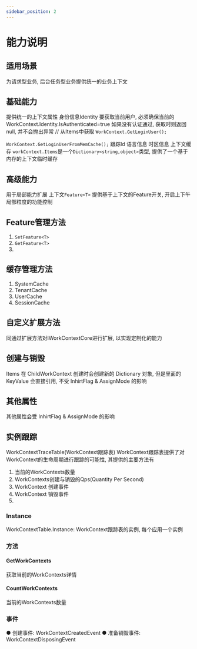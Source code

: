 ```yaml
---
sidebar_position: 2
---
```


# 能力说明

## 适用场景
为请求型业务, 后台任务型业务提供统一的业务上下文

## 基础能力
提供统一的上下文属性
身份信息Identity
要获取当前用户, 必须确保当前的WorkContext.Identity.IsAuthenticated=true
如果没有认证通过, 获取时则返回 null, 并不会抛出异常
// 从Items中获取
`WorkContext.GetLoginUser();`

`WorkContext.GetLoginUserFromMemCache();`
跟踪Id
语言信息
时区信息
上下文缓存
`workContext.Items`是一个`Dictionary<string,object>`类型, 提供了一个基于内存的上下文临时缓存

## 高级能力
用于局部能力扩展
上下文`Feature<T>`
提供基于上下文的Feature开关, 开启上下午局部粒度的功能控制

## Feature管理方法
1. `SetFeature<T>`
2. `GetFeature<T>`
3. 
## 缓存管理方法
1. SystemCache
2. TenantCache
3. UserCache
4. SessionCache

## 自定义扩展方法
同通过扩展方法对IWorkContextCore进行扩展, 以实现定制化的能力

## 创建与销毁
Items
在 ChildWorkContext 创建时会创建新的 Dictionary 对象, 但是里面的 KeyValue 会直接引用, 不受 InhirtFlag & AssignMode 的影响

## 其他属性
其他属性会受 InhirtFlag & AssignMode 的影响

## 实例跟踪
WorkContextTraceTable(WorkContext跟踪表)
WorkContext跟踪表提供了对WorkContext的生命周期进行跟踪的可能性, 其提供的主要方法有
1. 当前的WorkContexts数量
2. WorkContexts创建与销毁的Qps(Quantity Per Second)
3. WorkContext 创建事件
4. WorkContext 销毁事件
5. 
### Instance
WorkContextTable.Instance: WorkContext跟踪表的实例, 每个应用一个实例

### 方法
#### GetWorkContexts
获取当前的WorkContexts详情

#### CountWorkContexts
当前的WorkContexts数量

### 事件
● 创建事件: WorkContextCreatedEvent
● 准备销毁事件: WorkContextDisposingEvent
